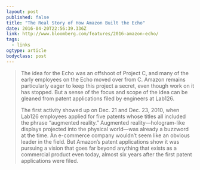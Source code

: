 ```yaml
---
layout: post 
published: false 
title: "The Real Story of How Amazon Built the Echo" 
date: 2016-04-20T22:56:39.336Z 
link: http://www.bloomberg.com/features/2016-amazon-echo/ 
tags:
  - links
ogtype: article 
bodyclass: post 
---
```


> The idea for the Echo was an offshoot of Project C, and many of the early employees on the Echo moved over from C. Amazon remains particularly eager to keep this project a secret, even though work on it has stopped. But a sense of the focus and scope of the idea can be gleaned from patent applications filed by engineers at Lab126.
> 
> The first activity showed up on Dec. 21 and Dec. 23, 2010, when Lab126 employees applied for five patents whose titles all included the phrase “augmented reality.” Augmented reality—hologram-like displays projected into the physical world—was already a buzzword at the time. An e-commerce company wouldn’t seem like an obvious leader in the field. But Amazon’s patent applications show it was pursuing a vision that goes far beyond anything that exists as a commercial product even today, almost six years after the first patent applications were filed.